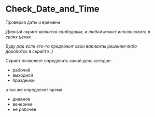 # Check_Date_and_Time
Проверка даты и времени

*Данный скрипт является свободным, и любой может использовать в своих целях.*

_Буду рад если кто-то предложит свои варианты решения либо доработок в скрипте :)_

Скрипт позволяет определить какой день сегодня:
 - рабочий
 - выходной
 - праздники

а так же определяет время:
- дневное
- вечернее
- не рабочее
